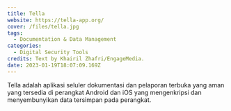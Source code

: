 ```yaml
---
title: Tella
website: https://tella-app.org/
cover: /files/tella.jpg
tags:
  - Documentation & Data Management
categories:
  - Digital Security Tools
credits: Text by Khairil Zhafri/EngageMedia.
date: 2023-01-19T18:07:09.169Z
---
```

Tella adalah aplikasi seluler dokumentasi dan pelaporan terbuka yang aman yang tersedia di perangkat Android dan iOS yang mengenkripsi dan menyembunyikan data tersimpan pada perangkat.